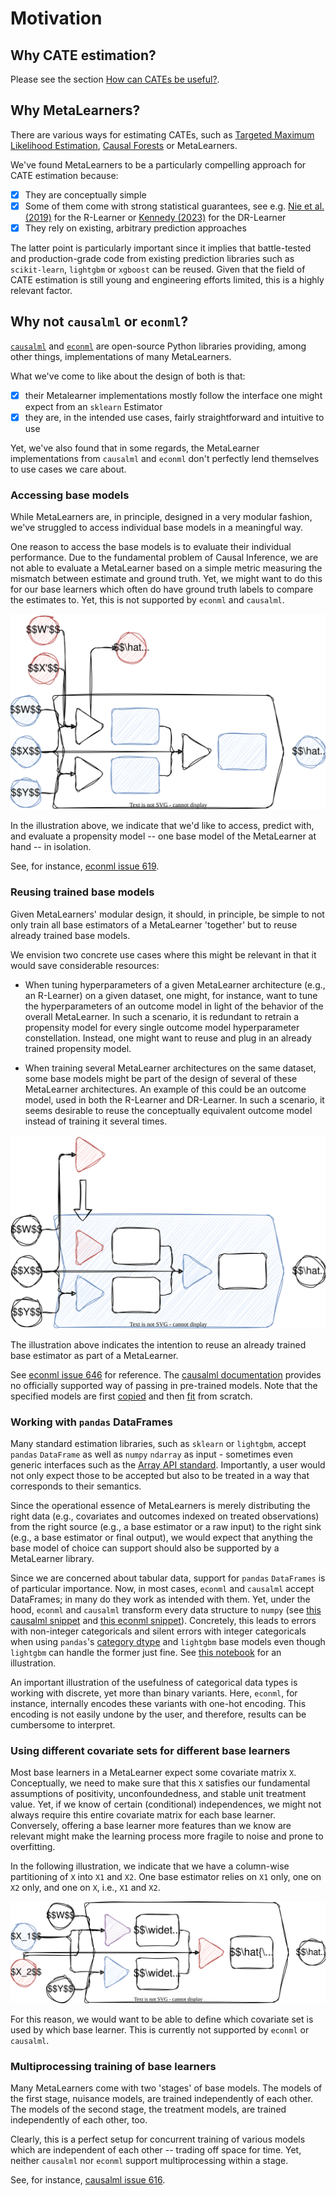 # Motivation

## Why CATE estimation?

Please see the section [How can CATEs be useful?](background.md#how-can-cates-be-useful).

## Why MetaLearners?

There are various ways for estimating CATEs, such as [Targeted Maximum Likelihood Estimation](https://academic.oup.com/aje/article/185/1/65/2662306?login=false), [Causal Forests](https://arxiv.org/abs/1902.07409) or MetaLearners.

We've found MetaLearners to be a particularly compelling approach for CATE estimation because:

- [x] They are conceptually simple
- [x] Some of them come with strong statistical guarantees, see e.g. [Nie et al. (2019)](https://arxiv.org/pdf/1712.04912.pdf) for the R-Learner or [Kennedy (2023)](https://arxiv.org/abs/2004.14497) for the DR-Learner
- [x] They rely on existing, arbitrary prediction approaches

The latter point is particularly important since it implies that battle-tested and production-grade code from existing prediction libraries such as `scikit-learn`, `lightgbm` or `xgboost` can be reused. Given that the field of CATE estimation is still young and engineering efforts limited, this is a highly relevant factor.

## Why not `causalml` or `econml`?

[`causalml`](https://github.com/uber/causalml) and [`econml`](https://github.com/py-why/EconML) are open-source Python libraries providing, among other things, implementations of many MetaLearners.

What we've come to like about the design of both is that:

- [x] their Metalearner implementations mostly follow the interface one might expect from an `sklearn` Estimator
- [x] they are, in the intended use cases, fairly straightforward and intuitive to use

Yet, we've also found that in some regards, the MetaLearner implementations from `causalml` and `econml` don't perfectly lend themselves to use cases we care about.

### Accessing base models

While MetaLearners are, in principle, designed in a very modular fashion, we've struggled to access individual base models in a meaningful way.

One reason to access the base models is to evaluate their individual performance. Due to the fundamental problem of Causal Inference, we are not able to evaluate a MetaLearner based on a simple metric measuring the mismatch between estimate and ground truth. Yet, we might want to do this for our base learners which often do have ground truth labels to compare the estimates to. Yet, this is not supported by `econml` and `causalml`.

![Component Evaluation](imgs/component_eval.drawio.svg)

In the illustration above, we indicate that we'd like to access, predict with, and evaluate a propensity model -- one base model of the MetaLearner at hand -- in isolation.

See, for instance, [econml issue 619](https://github.com/py-why/EconML/issues/619).

### Reusing trained base models

Given MetaLearners' modular design, it should, in principle, be simple to not only train all base estimators of a MetaLearner 'together' but to reuse already trained base models.

We envision two concrete use cases where this might be relevant in that it would save considerable resources:

- When tuning hyperparameters of a given MetaLearner architecture (e.g., an R-Learner) on a given dataset, one might, for instance, want to tune the hyperparameters of an outcome model in light of the behavior of the overall MetaLearner. In such a scenario, it is redundant to retrain a propensity model for every single outcome model hyperparameter constellation. Instead, one might want to reuse and plug in an already trained propensity model.

- When training several MetaLearner architectures on the same dataset, some base models might be part of the design of several of these MetaLearner architectures. An example of this could be an outcome model, used in both the R-Learner and DR-Learner. In such a scenario, it seems desirable to reuse the conceptually equivalent outcome model instead of training it several times.

![Component Reuse](imgs/component_reuse.drawio.svg)

The illustration above indicates the intention to reuse an already trained base estimator as part of a MetaLearner.

See [econml issue 646](https://github.com/py-why/EconML/issues/646) for reference. The [causalml documentation](https://causalml.readthedocs.io/en/latest/causalml.html#causalml.inference.meta.BaseDRLearner) provides no officially supported way of passing in pre-trained models. Note that the specified models are first [copied](https://github.com/uber/causalml/blob/750e84e4916e6ec1f364bd30d5504f9b0e437f93/causalml/inference/meta/drlearner.py#L113-L132) and then [fit](https://github.com/uber/causalml/blob/750e84e4916e6ec1f364bd30d5504f9b0e437f93/causalml/inference/meta/drlearner.py#L150-L203) from scratch.

### Working with `pandas` DataFrames

Many standard estimation libraries, such as `sklearn` or `lightgbm`, accept `pandas` `DataFrame` as well as `numpy` `ndarray` as input - sometimes even generic interfaces such as the [Array API standard](https://data-apis.org/array-api/latest/purpose_and_scope.html). Importantly, a user would not only expect those to be accepted but also to be treated in a way that corresponds to their semantics.

Since the operational essence of MetaLearners is merely distributing the right data (e.g., covariates and outcomes indexed on treated observations) from the right source (e.g., a base estimator or a raw input) to the right sink (e.g., a base estimator or final output), we would expect that anything the base model of choice can support should also be supported by a MetaLearner library.

Since we are concerned about tabular data, support for `pandas` `DataFrames` is of particular importance. Now, in most cases, `econml` and `causalml` accept DataFrames; in many do they work as intended with them. Yet, under the hood, `econml` and `causalml` transform every data structure to `numpy` (see [this causalml snippet](https://github.com/uber/causalml/blob/750e84e4916e6ec1f364bd30d5504f9b0e437f93/causalml/inference/meta/drlearner.py#L101) and [this econml snippet](https://github.com/py-why/EconML/blob/ed4fe33b2ba4e047332c0951c0ed5bfe5b139788/econml/_ortho_learner.py#L747)). Concretely, this leads to errors with non-integer categoricals and silent errors with integer categoricals when using `pandas`'s [category dtype](https://pandas.pydata.org/docs/user_guide/categorical.html) and `lightgbm` base models even though `lightgbm` can handle the former just fine. See [this notebook](https://github.com/kklein/pydata_ams/blob/main/notebooks/categorical_mess.ipynb) for an illustration.

An important illustration of the usefulness of categorical data types is working with discrete, yet more than binary variants. Here, `econml`, for instance, internally encodes these variants with one-hot encoding. This encoding is not easily undone by the user, and therefore, results can be cumbersome to interpret.

### Using different covariate sets for different base learners

Most base learners in a MetaLearner expect some covariate matrix `X`. Conceptually, we need to make sure that this `X` satisfies our fundamental assumptions of positivity, unconfoundedness, and stable unit treatment value. Yet, if we know of certain (conditional) independences, we might not always require this entire covariate matrix for each base learner. Conversely, offering a base learner more features than we know are relevant might make the learning process more fragile to noise and prone to overfitting.

In the following illustration, we indicate that we have a column-wise partitioning of `X` into `X1` and `X2`. One base estimator relies on `X1` only, one on `X2` only, and one on `X`, i.e., `X1` and `X2`.

![Covariate Sets](imgs/covariate_sets.drawio.svg)

For this reason, we would want to be able to define which covariate set is used by which base learner. This is currently not supported by `econml` or `causalml`.

### Multiprocessing training of base learners

Many MetaLearners come with two 'stages' of base models. The models of the first stage, nuisance models, are trained independently of each other. The models of the second stage, the treatment models, are trained independently of each other, too.

Clearly, this is a perfect setup for concurrent training of various models which are independent of each other -- trading off space for time. Yet, neither `causalml` nor `econml` support multiprocessing within a stage.

See, for instance, [causalml issue 616](https://github.com/uber/causalml/issues/616).
